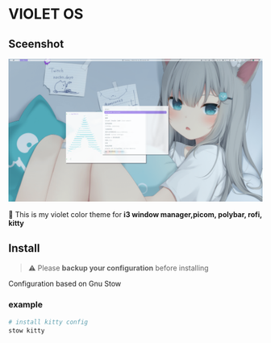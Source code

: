 # VIOLET OS

## Sceenshot
![screen](./screen-shot.png)

🎨 This is my violet color theme for **i3 window manager,picom, polybar, rofi, kitty**

## Install
> ⚠️ Please **backup your configuration** before installing

Configuration based on Gnu Stow
### example
```bash
# install kitty config
stow kitty
```
